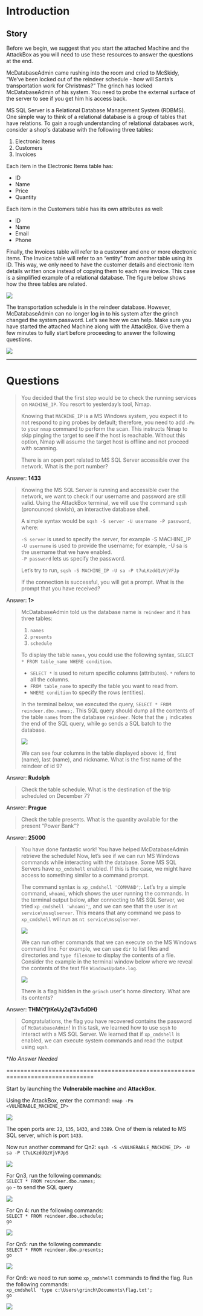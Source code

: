# Introduction

## Story

Before we begin, we suggest that you start the attached Machine and the AttackBox as you will need to use these resources to answer the questions at the end.

McDatabaseAdmin came rushing into the room and cried to McSkidy, “We’ve been locked out of the reindeer schedule - how will Santa’s transportation work for Christmas?” The grinch has locked McDatabaseAdmin of his system. You need to probe the external surface of the server to see if you get him his access back.

MS SQL Server is a Relational Database Management System (RDBMS). One simple way to think of a relational database is a group of tables that have relations. To gain a rough understanding of relational databases work, consider a shop's database with the following three tables:

1. Electronic Items
2. Customers
3. Invoices

Each item in the Electronic Items table has:
- ID
- Name
- Price
- Quantity

Each item in the Customers table has its own attributes as well:
- ID
- Name
- Email
- Phone

Finally, the Invoices table will refer to a customer and one or more electronic items. The Invoice table will refer to an “entity” from another table using its ID. This way, we only need to have the customer details and electronic item details written once instead of copying them to each new invoice. This case is a simplified example of a relational database. The figure below shows how the three tables are related.

![](./res/sample1.png)

The transportation schedule is in the reindeer database. However, McDatabaseAdmin can no longer log in to his system after the grinch changed the system password. Let’s see how we can help. Make sure you have started the attached Machine along with the AttackBox. Give them a few minutes to fully start before proceeding to answer the following questions.


![](./res/sample2.png)

---
# Questions

> You decided that the first step would be to check the running services on `MACHINE_IP`. You resort to yesterday’s tool, Nmap.
> 
> Knowing that `MACHINE_IP` is a MS Windows system, you expect it to not respond to ping probes by default; therefore, you need to add `-Pn` to your `nmap` command to perform the scan. This instructs Nmap to skip pinging the target to see if the host is reachable. Without this option, Nmap will assume the target host is offline and not proceed with scanning.
> 
> There is an open port related to MS SQL Server accessible over the network. What is the port number?

Answer: **1433**

> Knowing the MS SQL Server is running and accessible over the network, we want to check if our username and password are still valid. Using the AttackBox terminal, we will use the command `sqsh` (pronounced skwish), an interactive database shell.
> 
> A simple syntax would be `sqsh -S server -U username -P password`, where:
> 
> `-S server` is used to specify the server, for example -S MACHINE_IP  
> `-U username` is used to provide the username; for example, -U sa is the username that we have enabled.  
> `-P password` lets us specify the password.
> 
> Let’s try to run, `sqsh -S MACHINE_IP -U sa -P t7uLKzddQzVjVFJp`
> 
> If the connection is successful, you will get a prompt. What is the prompt that you have received?

Answer: **1>**

> McDatabaseAdmin told us the database name is `reindeer` and it has three tables:
> 
> 1. `names`
> 2. `presents`
> 3. `schedule`
> 
> To display the table `names`, you could use the following syntax, `SELECT * FROM table_name WHERE condition`.
> 
> - `SELECT *` is used to return specific columns (attributes). `*` refers to all the columns.
> - `FROM table_name` to specify the table you want to read from.
> - `WHERE condition` to specify the rows (entities).
> 
> In the terminal below, we executed the query, `SELECT * FROM reindeer.dbo.names;`. This SQL query should dump all the contents of the table `names` from the database `reindeer`. Note that the `;` indicates the end of the SQL query, while `go` sends a SQL batch to the database.
> 
> ![](./res/question1.png)
> 
> We can see four columns in the table displayed above: id, first (name), last (name), and nickname. What is the first name of the reindeer of id 9?

Answer: **Rudolph**

> Check the table schedule. What is the destination of the trip scheduled on December 7?

Answer: **Prague**

> Check the table presents. What is the quantity available for the present “Power Bank”?

Answer: **25000**

> You have done fantastic work! You have helped McDatabaseAdmin retrieve the schedule! Now, let’s see if we can run MS Windows commands while interacting with the database. Some MS SQL Servers have `xp_cmdshell` enabled. If this is the case, we might have access to something similar to a command prompt.
> 
> The command syntax is `xp_cmdshell 'COMMAND'`;. Let’s try a simple command, `whoami`, which shows the user running the commands. In the terminal output below, after connecting to MS SQL Server, we tried `xp_cmdshell 'whoami'`;, and we can see that the user is `nt service\mssqlserver`. This means that any command we pass to `xp_cmdshell` will run as `nt service\mssqlserver`.
> 
> ![](./res/question2.png)
> 
> We can run other commands that we can execute on the MS Windows command line. For example, we can use `dir` to list files and directories and `type filename` to display the contents of a file. Consider the example in the terminal window below where we reveal the contents of the text file `WindowsUpdate.log`.
> 
> ![](./res/question3.png)
> 
> There is a flag hidden in the `grinch` user's home directory. What are its contents?

Answer: **THM{YjtKeUy2qT3v5dDH}**

> Congratulations, the flag you have recovered contains the password of `McDatabaseAdmin`! In this task, we learned how to use `sqsh` to interact with a MS SQL Server. We learned that if `xp_cmdshell` is enabled, we can execute system commands and read the output using `sqsh`.

**No Answer Needed*

===============================================================================

Start by launching the **Vulnerabile machine** and **AttackBox**.

Using the AttackBox, enter the command: `nmap -Pn <VULNERABLE_MACHINE_IP>`

![](./res/answer1.png)

The open ports are: `22`, `135`, `1433`, and `3389`. One of them is related to MS SQL server, which is port `1433`.

Now run another command for Qn2: `sqsh -S <VULNERABLE_MACHINE_IP> -U sa -P t7uLKzddQzVjVFJpS `  

![](./res/answer2.png)

For Qn3, run the following commands:  
`SELECT * FROM reindeer.dbo.names;`  
`go` - to send the SQL query

![](./res/answer3.png)

For Qn 4: run the following commands:  
`SELECT * FROM reindeer.dbo.schedule;`  
`go`

![](./res/answer4.png)

For Qn5: run the following commands:  
`SELECT * FROM reindeer.dbo.presents;`  
`go`

![](./res/answer5.png)

For Qn6: we need to run some `xp_cmdshell` commands to find the flag. Run the following commands:  
`xp_cmdshell 'type c:\Users\grinch\Documents\flag.txt';`  
`go`

![](./res/answer6.png)